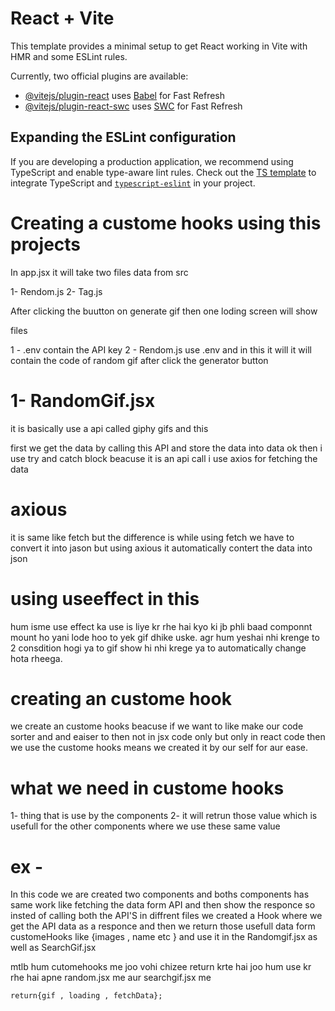 # React + Vite

This template provides a minimal setup to get React working in Vite with HMR and some ESLint rules.

Currently, two official plugins are available:

- [@vitejs/plugin-react](https://github.com/vitejs/vite-plugin-react/blob/main/packages/plugin-react/README.md) uses [Babel](https://babeljs.io/) for Fast Refresh
- [@vitejs/plugin-react-swc](https://github.com/vitejs/vite-plugin-react-swc) uses [SWC](https://swc.rs/) for Fast Refresh

## Expanding the ESLint configuration

If you are developing a production application, we recommend using TypeScript and enable type-aware lint rules. Check out the [TS template](https://github.com/vitejs/vite/tree/main/packages/create-vite/template-react-ts) to integrate TypeScript and [`typescript-eslint`](https://typescript-eslint.io) in your project.


# Creating a custome hooks using this projects 

In app.jsx it will take two files data from src 

1- Rendom.js
2- Tag.js 

After clicking the buutton on generate gif then one loding screen will show 


files 

1 - .env contain the API key 
2 - Rendom.js use .env and in this it will it will contain the code of random gif after click the generator button 


# 1- RandomGif.jsx

it is basically use a api called giphy gifs and this 

first we get the data by calling this API and store the data into data ok then i use try and catch block beacuse it is an api call i use axios for fetching the data 

# axious 

it is same like fetch but the difference is while using fetch we have to convert it into jason but using axious it automatically contert the data into json 

# using useeffect in this 

hum isme use effect ka use is liye kr rhe hai kyo ki jb phli baad componnt mount ho yani lode hoo to yek gif dhike uske. agr hum yeshai nhi krenge to 2 consdition hogi ya to gif show hi nhi krege ya to automatically change hota rheega.

# creating an custome hook 

we create an custome hooks beacuse if we want to like make our code sorter and and eaiser to then not in jsx code only but only in react code then we use the custome hooks means we created it by our self for aur ease.

# what we need in custome hooks 

1- thing that is use by the components 
2- it will retrun those value which is usefull for the other components where we use these same value 

# ex -  
In this code we are created two components and boths components has same work like fetching the data form API and then show the responce so insted of calling both the API'S in diffrent files we created a Hook where we get the API data as a responce and then we return those usefull data form customeHooks like {images , name etc } and use it in the Randomgif.jsx as well as SearchGif.jsx

mtlb hum cutomehooks me joo vohi chizee return krte hai joo hum use kr rhe hai apne random.jsx me aur searchgif.jsx me 

    return{gif , loading , fetchData};



